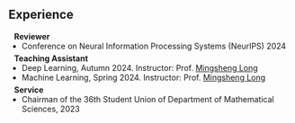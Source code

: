 ## Experience

<h4 style="margin:0 10px 0;">Reviewer</h4>

<ul style="margin:0 0 5px;">
  <li><autocolor>Conference on Neural Information Processing Systems (NeurIPS) 2024</autocolor></li>
</ul>

<h4 style="margin:0 10px 0;">Teaching Assistant</h4>

<ul style="margin:0 0 5px;">
  <li><autocolor>Deep Learning, Autumn 2024. Instructor: Prof. <a href="http://ise.thss.tsinghua.edu.cn/~mlong/">Mingsheng Long</a></autocolor></li>
  <li><autocolor>Machine Learning, Spring 2024. Instructor: Prof. <a href="http://ise.thss.tsinghua.edu.cn/~mlong/">Mingsheng Long</a></autocolor></li>
</ul>

<h4 style="margin:0 10px 0;">Service</h4>
<ul style="margin:0 0 20px;">
  <li><autocolor>Chairman of the 36th Student Union of Department of Mathematical Sciences, 2023</autocolor></li>
</ul>
